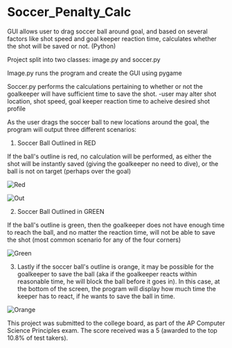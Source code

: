 # Soccer_Penalty_Calc
GUI allows user to drag soccer ball around goal, and based on several factors like shot speed and goal keeper reaction time, calculates whether the shot will be saved or not. (Python)

Project split into two classes: image.py and soccer.py

Image.py runs the program and create the GUI using pygame

Soccer.py performs the calculations pertaining to whether or not the goalkeeper will have sufficient time to save the shot.
-user may alter shot location, shot speed, goal keeper reaction time to acheive desired shot profile

As the user drags the soccer ball to new locations around the goal, the program will output three different scenarios:

1) Soccer Ball Outlined in RED

If the ball's outline is red, no calculation will be performed, as either the shot will be instantly saved (giving the goalkeeper no need to dive), or the ball is not on target (perhaps over the goal)

![Red](https://user-images.githubusercontent.com/102982612/181078694-e6639411-cf82-4c14-b497-49796f6d3613.png)

![Out](https://user-images.githubusercontent.com/102982612/181079413-e35ccd03-fd96-4ee6-b195-2a63372a562b.png)


2) Soccer Ball Outlined in GREEN

If the ball's outline is green, then the goalkeeper does not have enough time to reach the ball, and no matter the reaction time, will not be able to save the shot (most common scenario for any of the four corners)

![Green](https://user-images.githubusercontent.com/102982612/181078957-39e97a9e-8184-4a7f-9712-2346d2772289.png)


3) Lastly if the soccer ball's outline is orange, it may be possible for the goalkeeper to save the ball (aka if the goalkeeper reacts within reasonable time, he will block the ball before it goes in). In this case, at the bottom of the screen, the program will display how much time the keeper has to react, if he wants to save the ball in time.

![Orange](https://user-images.githubusercontent.com/102982612/181079382-581ea4ae-f547-4db2-91de-c71b12ef1c4c.png)


This project was submitted to the college board, as part of the AP Computer Science Principles exam. The score received was a 5 (awarded to the top 10.8% of test takers).
